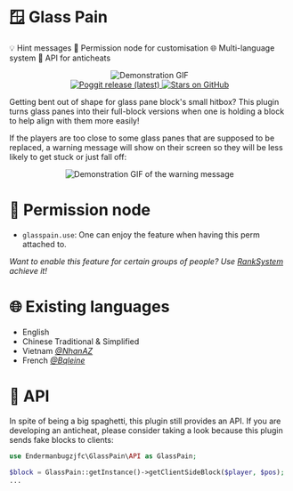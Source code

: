 <!-- btw this is directly based on multiworld's readme thats why they look alike lol -->
# 🪟 Glass Pain
💡 Hint messages
🔐 Permission node for customisation
🌐 Multi-language system
🔌 API for anticheats

<p align="center">
  <img alt="Demonstration GIF" src="https://github.com/Endermanbugzjfc/GlassPain/assets/53002741/7f0525f1-c473-4a96-b1ea-15ed0dd176bf"><br>
  <a href="https://poggit.pmmp.io/p/GlassPain">  
    <img alt="Poggit release (latest)" src="https://poggit.pmmp.io/shield.downloads/GlassPain?style=for-the-badge">  
  </a>
  <a href="https://github.com/Endermanbugzjfc/GlassPain">  
    <img alt="Stars on GitHub" src="https://img.shields.io/github/stars/Endermanbugzjfc/GlassPain?style=for-the-badge">
  </a>
</p>

Getting bent out of shape for glass pane block's small hitbox?
This plugin turns glass panes into their full-block versions when one is holding a block to help align with them more easily!

If the players are too close to some glass panes that are supposed to be replaced,
a warning message will show on their screen so they will be less likely to get stuck or just fall off:
<p align="center">
  <img alt="Demonstration GIF of the warning message" src="https://github.com/Endermanbugzjfc/GlassPain/assets/53002741/4f811744-3df4-43b9-8aa4-bb1fcbe7ca26"><br>
</p>

# 🔐 Permission node
- `glasspain.use`: One can enjoy the feature when having this perm attached to.

*Want to enable this feature for certain groups of people? Use [RankSystem](https://poggit.pmmp.io/p/RankSystem/) achieve it!*

# 🌐 Existing languages
- English
- Chinese Traditional & Simplified
- Vietnam *[@NhanAZ](https://github.com/NhanAZ)*
- French *[@Bqleine](https://github.com/Bqleine)*

# 🔌 API
In spite of being a big spaghetti, this plugin still provides an API.
If you are developing an anticheat, please consider taking a look because this plugin sends fake blocks to clients:
```php
use Endermanbugzjfc\GlassPain\API as GlassPain;

$block = GlassPain::getInstance()->getClientSideBlock($player, $pos);
...
```
